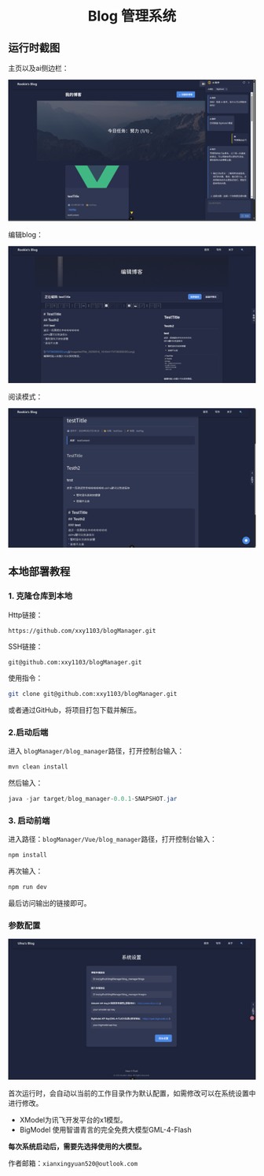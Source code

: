 <div align=center>
<h1>Blog 管理系统</h1>
</div>

## 运行时截图

主页以及ai侧边栏：

![1747383426314](image/readme/1747383426314.png)

编辑blog：

![1747383584476](image/readme/1747383584476.png)

阅读模式：

![1747383632811](image/readme/1747383632811.png)

## 本地部署教程

### 1.  克隆仓库到本地

Http链接：

```url
https://github.com/xxy1103/blogManager.git
```

SSH链接：

```url
git@github.com:xxy1103/blogManager.git
```

使用指令：

```bash
git clone git@github.com:xxy1103/blogManager.git
```

或者通过GitHub，将项目打包下载并解压。

### 2.启动后端

进入 `blogManager/blog_manager`路径，打开控制台输入：

```bash
mvn clean install
```

然后输入：

```java
java -jar target/blog_manager-0.0.1-SNAPSHOT.jar
```

### 3. 启动前端

进入路径：`blogManager/Vue/blog_manager`路径，打开控制台输入：

```bash
npm install
```

再次输入：

```bash
npm run dev
```

最后访问输出的链接即可。

### 参数配置

![1747388071785](image/readme/1747388071785.png)

首次运行时，会自动以当前的工作目录作为默认配置，如需修改可以在系统设置中进行修改。

* XModel为讯飞开发平台的x1模型。
* BigModel 使用智谱青言的完全免费大模型GML-4-Flash

**每次系统启动后，需要先选择使用的大模型。**

作者邮箱：`xianxingyuan520@outlook.com`
